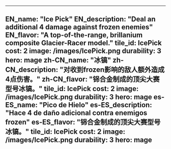 ---

EN_name: "Ice Pick"
EN_description: "Deal an additional 4 damage against frozen enemies"
EN_flavor: "A top-of-the-range, brillanium composite Glacier-Racer model."
tile_id: IcePick
cost: 2
image: /images/IcePick.png
durability: 3
hero: mage
zh-CN_name: "冰镐"
zh-CN_description: "对收到frozen影响的敌人额外造成4点伤害。"
zh-CN_flavor: "铞合金制成的顶尖大赛型号冰镐。"
tile_id: IcePick
cost: 2
image: /images/IcePick.png
durability: 3
hero: mage
es-ES_name: "Pico de Hielo"
es-ES_description: "Hace 4 de daño adicional contra enemigos frozen"
es-ES_flavor: "铞合金制成的顶尖大赛型号冰镐。"
tile_id: IcePick
cost: 2
image: /images/IcePick.png
durability: 3
hero: mage
---